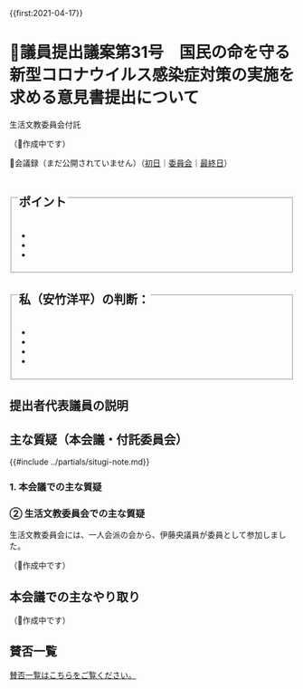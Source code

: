 {{first:2021-04-17}}

# 🚧議員提出議案第31号　国民の命を守る新型コロナウイルス感染症対策の実施を求める意見書提出について

<i class="fa fa-gavel" aria-hidden="true"></i> 生活文教委員会付託

（🚧作成中です）

<p class="read-kaigiroku">📄会議録（まだ公開されていません）（<a href="https://ssp.kaigiroku.net/tenant/kodaira/SpTop.html">初日</a>｜<a href="https://ssp.kaigiroku.net/tenant/kodaira/SpTop.html">委員会</a>｜<a href="https://ssp.kaigiroku.net/tenant/kodaira/SpTop.html">最終日</a>）</p>

<fieldset class="pnt">
  <legend><h2>ポイント</h2></legend>
  <ul>
    <li class="chk"></li>
    <li class="chk"></li>
    <li class="chk"></li>
  </ul>
</fieldset>

<fieldset class="sanpi">
  <legend>
    <h2> 私（安竹洋平）の判断： </h2>
  </legend>
  <ul>
    <li></li>
    <li class="ng"></li>
    <li class="ng"></li>
    <li class="ng"></li>
  </ul>
</fieldset>

## 提出者代表議員の説明

>

## 主な質疑（本会議・付託委員会）
{{#include ../partials/situgi-note.md}}

### 1. 本会議での主な質疑


### ② 生活文教委員会での主な質疑

生活文教委員会には、一人会派の会から、伊藤央議員が委員として参加しました。

（🚧作成中です）

## 本会議での主なやり取り

（🚧作成中です）

<!-- 全議員が賛成⭕️-->

## 賛否一覧
[賛否一覧はこちらをご覧ください。](../kekka-ichiran.md#賛否)